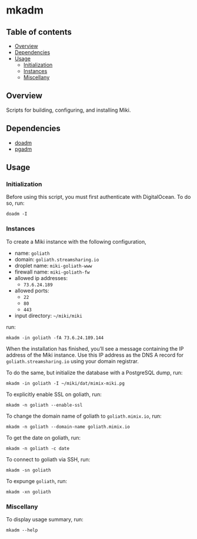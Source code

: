 mkadm
=====


<a name="toc">Table of contents</a>
-----------------------------------

- [Overview](#overview)
- [Dependencies](#dependencies)
- [Usage](#usage)
  + [Initialization](#init)
  + [Instances](#instances)
  + [Miscellany](#miscellany)


<a name="overview">Overview</a>
-------------------------------

Scripts for building, configuring, and installing Miki.


<a name="dependencies">Dependencies</a>
---------------------------------------

- [doadm](https://github.com/themimixcompany/doadm)
- [pgadm](https://github.com/themimixcompany/pgadm)


<a name="usage">Usage</a>
-------------------------

### <a name="init">Initialization</a>

Before using this script, you must first authenticate with DigitalOcean. To do so, run:

    doadm -I


### <a name="instances">Instances</a>

To create a Miki instance with the following configuration,

- name: `goliath`
- domain: `goliath.streamsharing.io`
- droplet name: `miki-goliath-www`
- firewall name: `miki-goliath-fw`
- allowed ip addresses:
  - `73.6.24.189`
- allowed ports:
  - `22`
  - `80`
  - `443`
- input directory: `~/miki/miki`

run:

    mkadm -in goliath -fA 73.6.24.189.144

When the installation has finished, you’ll see a message containing the IP address of the Miki instance. Use this IP address as the DNS A record for `goliath.streamsharing.io` using your domain registrar.

To do the same, but initialize the database with a PostgreSQL dump, run:

    mkadm -in goliath -I ~/miki/dat/mimix-miki.pg

To explicitly enable SSL on goliath, run:

    mkadm -n goliath --enable-ssl

To change the domain name of goliath to `goliath.mimix.io`, run:

    mkadm -n goliath --domain-name goliath.mimix.io

To get the date on goliath, run:

    mkadm -n goliath -c date

To connect to goliath via SSH, run:

    mkadm -sn goliath

To expunge `goliath`, run:

    mkadm -xn goliath


### <a name="miscellany">Miscellany</a>

To display usage summary, run:

    mkadm --help
